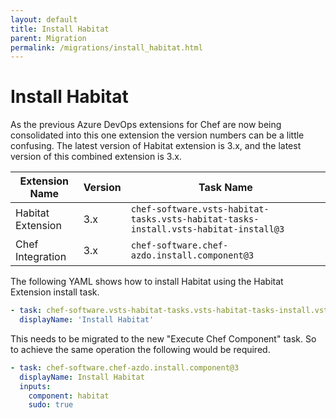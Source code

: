 ```yaml
---
layout: default
title: Install Habitat
parent: Migration
permalink: /migrations/install_habitat.html
---
```


# Install Habitat

As the previous Azure DevOps extensions for Chef are now being consolidated into this one extension the version numbers can be a little confusing. The latest version of Habitat extension is 3.x, and the latest version of this combined extension is 3.x.

| Extension Name | Version | Task Name |
|---|---|---|
| Habitat Extension | 3.x | `chef-software.vsts-habitat-tasks.vsts-habitat-tasks-install.vsts-habitat-install@3` |
| Chef Integration | 3.x | `chef-software.chef-azdo.install.component@3` | 

The following YAML shows how to install Habitat using the Habitat Extension install task.

```yaml
- task: chef-software.vsts-habitat-tasks.vsts-habitat-tasks-install.vsts-habitat-install@3
  displayName: 'Install Habitat'
```

This needs to be migrated to the new "Execute Chef Component" task. So to achieve the same operation the following would be required.

```yaml
- task: chef-software.chef-azdo.install.component@3
  displayName: Install Habitat
  inputs:
    component: habitat
    sudo: true
```

